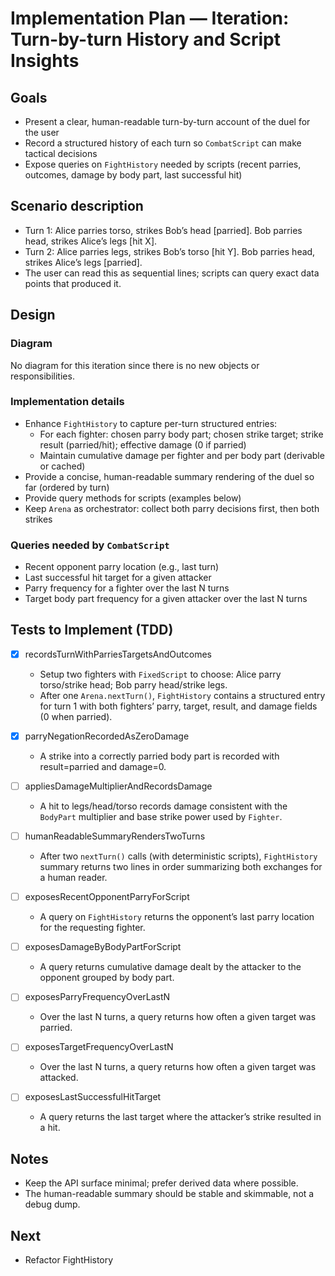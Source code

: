 # Implementation Plan — Iteration: Turn-by-turn History and Script Insights

## Goals
- Present a clear, human-readable turn-by-turn account of the duel for the user
- Record a structured history of each turn so `CombatScript` can make tactical decisions
- Expose queries on `FightHistory` needed by scripts (recent parries, outcomes, damage by body part, last successful hit)


## Scenario description
- Turn 1: Alice parries torso, strikes Bob’s head [parried]. Bob parries head, strikes Alice’s legs [hit X].
- Turn 2: Alice parries legs, strikes Bob’s torso [hit Y]. Bob parries head, strikes Alice’s legs [parried].
- The user can read this as sequential lines; scripts can query exact data points that produced it.


## Design

### Diagram

No diagram for this iteration since there is no new objects or responsibilities.

### Implementation details
- Enhance `FightHistory` to capture per-turn structured entries:
  - For each fighter: chosen parry body part; chosen strike target; strike result (parried/hit); effective damage (0 if parried)
  - Maintain cumulative damage per fighter and per body part (derivable or cached)
- Provide a concise, human-readable summary rendering of the duel so far (ordered by turn)
- Provide query methods for scripts (examples below)
- Keep `Arena` as orchestrator: collect both parry decisions first, then both strikes

### Queries needed by `CombatScript`
- Recent opponent parry location (e.g., last turn)
- Last successful hit target for a given attacker
- Parry frequency for a fighter over the last N turns
- Target body part frequency for a given attacker over the last N turns


## Tests to Implement (TDD)
- [x] recordsTurnWithParriesTargetsAndOutcomes
  - Setup two fighters with `FixedScript` to choose: Alice parry torso/strike head; Bob parry head/strike legs.
  - After one `Arena.nextTurn()`, `FightHistory` contains a structured entry for turn 1 with both fighters’ parry, target, result, and damage fields (0 when parried).

- [x] parryNegationRecordedAsZeroDamage
  - A strike into a correctly parried body part is recorded with result=parried and damage=0.

- [ ] appliesDamageMultiplierAndRecordsDamage
  - A hit to legs/head/torso records damage consistent with the `BodyPart` multiplier and base strike power used by `Fighter`.

- [ ] humanReadableSummaryRendersTwoTurns
  - After two `nextTurn()` calls (with deterministic scripts), `FightHistory` summary returns two lines in order summarizing both exchanges for a human reader.

- [ ] exposesRecentOpponentParryForScript
  - A query on `FightHistory` returns the opponent’s last parry location for the requesting fighter.

- [ ] exposesDamageByBodyPartForScript
  - A query returns cumulative damage dealt by the attacker to the opponent grouped by body part.

- [ ] exposesParryFrequencyOverLastN
  - Over the last N turns, a query returns how often a given target was parried.

- [ ] exposesTargetFrequencyOverLastN
  - Over the last N turns, a query returns how often a given target was attacked.

- [ ] exposesLastSuccessfulHitTarget
  - A query returns the last target where the attacker’s strike resulted in a hit.

## Notes
- Keep the API surface minimal; prefer derived data where possible.
- The human-readable summary should be stable and skimmable, not a debug dump.

## Next
- Refactor FightHistory
